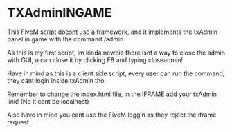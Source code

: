 # TXAdminINGAME
This FiveM script doesnt use a framework, and it implements the txAdmin panel in game with the command /admin

As this is my first script, im kinda newbie there isnt a way to close the admin with GUI, u can close it by clicking F8 and typing closeadmin!

Have in mind as this is a client side script, every user can run the command, they cant login inside txAdmin tho.

Remember to change the index.html file, in the IFRAME add your txAdmin link! (No it cant be localhost)

Also have in mind you cant use the FiveM loggin as they reject the iframe request.
